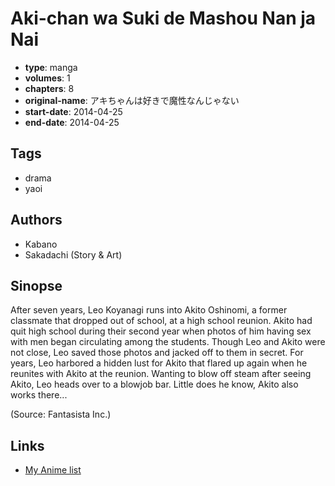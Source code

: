# Aki-chan wa Suki de Mashou Nan ja Nai

-   **type**: manga
-   **volumes**: 1
-   **chapters**: 8
-   **original-name**: アキちゃんは好きで魔性なんじゃない
-   **start-date**: 2014-04-25
-   **end-date**: 2014-04-25

## Tags

-   drama
-   yaoi

## Authors

-   Kabano
-   Sakadachi (Story & Art)

## Sinopse

After seven years, Leo Koyanagi runs into Akito Oshinomi, a former classmate that dropped out of school, at a high school reunion. Akito had quit high school during their second year when photos of him having sex with men began circulating among the students. Though Leo and Akito were not close, Leo saved those photos and jacked off to them in secret. For years, Leo harbored a hidden lust for Akito that flared up again when he reunites with Akito at the reunion. Wanting to blow off steam after seeing Akito, Leo heads over to a blowjob bar. Little does he know, Akito also works there...

(Source: Fantasista Inc.)

## Links

-   [My Anime list](https://myanimelist.net/manga/123912/Aki-chan_wa_Suki_de_Mashou_Nan_ja_Nai)
